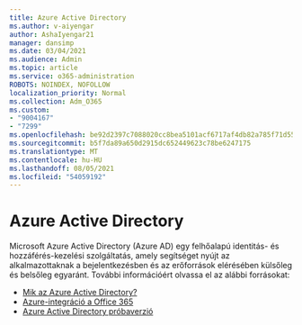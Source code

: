 ```yaml
---
title: Azure Active Directory
ms.author: v-aiyengar
author: AshaIyengar21
manager: dansimp
ms.date: 03/04/2021
ms.audience: Admin
ms.topic: article
ms.service: o365-administration
ROBOTS: NOINDEX, NOFOLLOW
localization_priority: Normal
ms.collection: Adm_O365
ms.custom:
- "9004167"
- "7299"
ms.openlocfilehash: be92d2397c7088020cc8bea5101acf6717af4db82a785f71d55ec5aff9061b1b
ms.sourcegitcommit: b5f7da89a650d2915dc652449623c78be6247175
ms.translationtype: MT
ms.contentlocale: hu-HU
ms.lasthandoff: 08/05/2021
ms.locfileid: "54059192"
---
```

# <a name="azure-active-directory"></a>Azure Active Directory

Microsoft Azure Active Directory (Azure AD) egy felhőalapú identitás- és hozzáférés-kezelési szolgáltatás, amely segítséget nyújt az alkalmazottaknak a bejelentkezésben és az erőforrások elérésében külsőleg és belsőleg egyaránt. További információért olvassa el az alábbi forrásokat:

- [Mik az Azure Active Directory?](https://go.microsoft.com/fwlink/?linkid=2081145)
- [Azure-integráció a Office 365](https://go.microsoft.com/fwlink/?linkid=2081218)
- [Azure Active Directory próbaverzió](https://go.microsoft.com/fwlink/?linkid=2081144)
